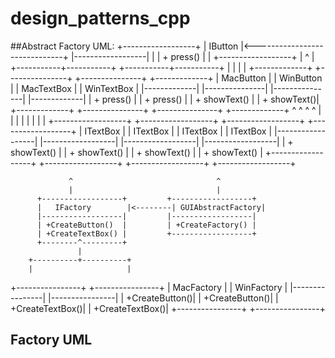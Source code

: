 # design_patterns_cpp

##Abstract Factory UML:
          +------------------+
          |    IButton       |<------------------------------+
          |------------------|                               |
          | + press()        |                               |
          +------------------+                               |
                 ^                                           |
     +-----------+-----------+                   +-----------+-----------+
     |                       |                   |                       |
+-------------+     +---------------+     +---------------+     +-------------+
|  MacButton  |     |   WinButton   |     | MacTextBox    |     | WinTextBox  |
|-------------|     |---------------|     |---------------|     |-------------|
| + press()   |     | + press()     |     | + showText()  |     | + showText()|
+-------------+     +---------------+     +---------------+     +-------------+
       ^                     ^                    ^                    ^
       |                     |                    |                    |
       |                     |                    |                    |
+------------------+  +------------------+  +------------------+  +------------------+
|   ITextBox       |  |   ITextBox       |  |   ITextBox       |  |   ITextBox       |
|------------------|  |------------------|  |------------------|  |------------------|
| + showText()     |  | + showText()     |  | + showText()     |  | + showText()     |
+------------------+  +------------------+  +------------------+  +------------------+

                 ^                                ^
                 |                                |
          +------------------+         +------------------+
          |   IFactory        |<--------| GUIAbstractFactory|
          |------------------|         |------------------|
          | +CreateButton()  |         | +CreateFactory() |
          | +CreateTextBox() |         +------------------+
          +--------^---------+
                   |
        +----------+----------+
        |                     |
+----------------+    +----------------+
|   MacFactory   |    |   WinFactory   |
|----------------|    |----------------|
| +CreateButton()|    | +CreateButton()|
| +CreateTextBox()|   | +CreateTextBox()|
+----------------+    +----------------+

## Factory UML

